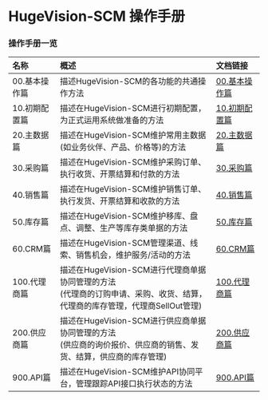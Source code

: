 
# HugeVision-SCM 操作手册

### **操作手册一览**

|名称|概述|文档链接
|:--|:---|:--|
00.基本操作篇|描述HugeVision-SCM的各功能的共通操作方法|[00.基本操作篇](manuals/PNG/HugeVision-SCM操作手册-00.基本操作篇/index.md)
10.初期配置篇|描述在HugeVision-SCM进行初期配置，为正式运用系统做准备的方法|[10.初期配置篇](manuals/PNG/HugeVision-SCM操作手册-10.初期配置篇/index.md)
20.主数据篇|描述在HugeVision-SCM维护常用主数据(如业务伙伴、产品、价格等)的方法|[20.主数据篇](manuals/PNG/HugeVision-SCM操作手册-20.主数据篇/index.md)
30.采购篇|描述在HugeVision-SCM维护采购订单、执行收货、开票结算和付款的方法|[30.采购篇](manuals/PNG/HugeVision-SCM操作手册-30.采购篇/index.md)
40.销售篇|描述在HugeVision-SCM维护销售订单、执行发货、开票结算和收款的方法|[40.销售篇](manuals/PNG/HugeVision-SCM操作手册-40.销售篇/index.md)
50.库存篇|描述在HugeVision-SCM维护移库、盘点、调整、生产等库存类单据的方法|[50.库存篇](manuals/PNG/HugeVision-SCM操作手册-50.库存篇/index.md)
60.CRM篇|描述在HugeVision-SCM管理渠道、线索、销售机会，维护服务/活动的方法|[60.CRM篇](manuals/PNG/HugeVision-SCM操作手册-60.CRM篇/index.md)
100.代理商篇|描述在HugeVision-SCM进行代理商单据协同管理的方法<br>(代理商的订购申请、采购、收货、结算，代理商的库存管理，代理商SellOut管理)|[100.代理商篇](manuals/PNG/HugeVision-SCM操作手册-100.代理商篇/index.md)
200.供应商篇|描述在HugeVision-SCM进行供应商单据协同管理的方法<br>(供应商的询价报价、供应商的销售、发货、结算，供应商的库存管理)|[200.供应商篇](manuals/PNG/HugeVision-SCM操作手册-[200.供应商篇/index.md)
900.API篇|描述在HugeVision-SCM维护API协同平台，管理跟踪API接口执行状态的方法|[900.API篇](manuals/PNG/HugeVision-SCM操作手册-900.API篇/index.md)